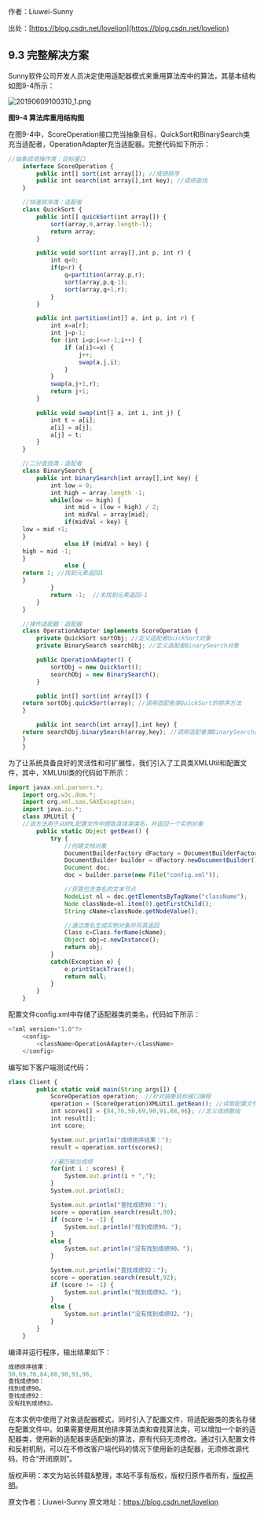 

  
作者：Liuwei-Sunny

出处：[https://blog.csdn.net/lovelion](https://blog.csdn.net/lovelion)

## 9.3 完整解决方案

Sunny软件公司开发人员决定使用适配器模式来重用算法库中的算法，其基本结构如图9-4所示：

![20190609100310_1.png](https://gitee.com/hezhiyuan007/java-study/raw/master/images/DesignMode2/40a842c2-1aa3-4d21-b959-48890c69bc53.png)

**图9-4 算法库重用结构图**

在图9-4中，ScoreOperation接口充当抽象目标，QuickSort和BinarySearch类充当适配者，OperationAdapter充当适配器。完整代码如下所示：

```js 
//抽象成绩操作类：目标接口
    interface ScoreOperation {
        public int[] sort(int array[]); //成绩排序
        public int search(int array[],int key); //成绩查找
    }

    //快速排序类：适配者
    class QuickSort {
        public int[] quickSort(int array[]) {
            sort(array,0,array.length-1);
            return array;
        }

        public void sort(int array[],int p, int r) {
            int q=0;
            if(p<r) {
                q=partition(array,p,r);
                sort(array,p,q-1);
                sort(array,q+1,r);
            }
        }

        public int partition(int[] a, int p, int r) {
            int x=a[r];
            int j=p-1;
            for (int i=p;i<=r-1;i++) {
                if (a[i]<=x) {
                    j++;
                    swap(a,j,i);
                }
            }
            swap(a,j+1,r);
            return j+1;
        }

        public void swap(int[] a, int i, int j) {   
            int t = a[i];   
            a[i] = a[j];   
            a[j] = t;   
        }
    }

    //二分查找类：适配者
    class BinarySearch {
        public int binarySearch(int array[],int key) {
            int low = 0;
            int high = array.length -1;
            while(low <= high) {
                int mid = (low + high) / 2;
                int midVal = array[mid];
                if(midVal < key) {  
    low = mid +1;  
    }
                else if (midVal > key) {  
    high = mid -1;  
    }
                else {  
    return 1; //找到元素返回1  
    }
            }
            return -1;  //未找到元素返回-1
        }
    }

    //操作适配器：适配器
    class OperationAdapter implements ScoreOperation {
        private QuickSort sortObj; //定义适配者QuickSort对象
        private BinarySearch searchObj; //定义适配者BinarySearch对象

        public OperationAdapter() {
            sortObj = new QuickSort();
            searchObj = new BinarySearch();
        }

        public int[] sort(int array[]) {  
    return sortObj.quickSort(array); //调用适配者类QuickSort的排序方法
    }

        public int search(int array[],int key) {  
    return searchObj.binarySearch(array,key); //调用适配者类BinarySearch的查找方法
    }
    }
```

为了让系统具备良好的灵活性和可扩展性，我们引入了工具类XMLUtil和配置文件，其中，XMLUtil类的代码如下所示：


```js 
import javax.xml.parsers.*;
    import org.w3c.dom.*;
    import org.xml.sax.SAXException;
    import java.io.*;
    class XMLUtil {
    //该方法用于从XML配置文件中提取具体类类名，并返回一个实例对象
        public static Object getBean() {
            try {
                //创建文档对象
                DocumentBuilderFactory dFactory = DocumentBuilderFactory.newInstance();
                DocumentBuilder builder = dFactory.newDocumentBuilder();
                Document doc;                           
                doc = builder.parse(new File("config.xml"));

                //获取包含类名的文本节点
                NodeList nl = doc.getElementsByTagName("className");
                Node classNode=nl.item(0).getFirstChild();
                String cName=classNode.getNodeValue();

                //通过类名生成实例对象并将其返回
                Class c=Class.forName(cName);
                Object obj=c.newInstance();
                return obj;
            }   
            catch(Exception e) {
                e.printStackTrace();
                return null;
            }
        }
    }
```

配置文件config.xml中存储了适配器类的类名，代码如下所示：


```js 
<?xml version="1.0"?>
    <config>
        <className>OperationAdapter</className>
    </config>
```

编写如下客户端测试代码：


```js 
class Client {
        public static void main(String args[]) {
            ScoreOperation operation;  //针对抽象目标接口编程
            operation = (ScoreOperation)XMLUtil.getBean(); //读取配置文件，反射生成对象
            int scores[] = {84,76,50,69,90,91,88,96}; //定义成绩数组
            int result[];
            int score;

            System.out.println("成绩排序结果：");
            result = operation.sort(scores);

            //遍历输出成绩
            for(int i : scores) {
                System.out.print(i + ",");
            }
            System.out.println();

            System.out.println("查找成绩90：");
            score = operation.search(result,90);
            if (score != -1) {
                System.out.println("找到成绩90。");
            }
            else {
                System.out.println("没有找到成绩90。");
            }

            System.out.println("查找成绩92：");
            score = operation.search(result,92);
            if (score != -1) {
                System.out.println("找到成绩92。");
            }
            else {
                System.out.println("没有找到成绩92。");
            }
        }
    }
```

编译并运行程序，输出结果如下：


```js 
成绩排序结果：
50,69,76,84,88,90,91,96,
查找成绩90：
找到成绩90。
查找成绩92：
没有找到成绩92。
```

在本实例中使用了对象适配器模式，同时引入了配置文件，将适配器类的类名存储在配置文件中。如果需要使用其他排序算法类和查找算法类，可以增加一个新的适配器类，使用新的适配器来适配新的算法，原有代码无须修改。通过引入配置文件和反射机制，可以在不修改客户端代码的情况下使用新的适配器，无须修改源代码，符合“开闭原则”。

版权声明：本文为站长转载&整理，本站不享有版权，版权归原作者所有，[版权声明](https://gitee.com/hezhiyuan007/java-notes/raw/master/disclaimer.md)。




原文作者：Liuwei-Sunny 原文地址：https://blog.csdn.net/lovelion